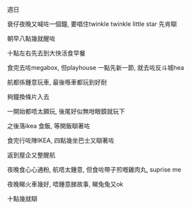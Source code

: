 週日

衰仔夜晚又喊咗一個鐘, 要唱住twinkle twinkle little star 先肯瞓

朝早八點幾就醒咗

十點左右先去到大快活食早餐

食完去咗megabox, 但playhouse 一點先新一節, 就去咗反斗城hea

航都係鍾意玩車, 最後喺車都玩到好耐

夠鐘換條片入去

一開始都唔太願玩, 後尾好似無咁眼鏡就玩下

之後落ikea 食飯, 等開飯瞓著咗

食完行咗陣IKEA, 四點幾坐巴士又瞓著咗

返到屋企又整醒航

夜晚食心心通粉, 航唔太鍾意, 但食咗帶子煎嘅雞肉丸, suprise me

夜晚睇火車幾好, 唔鍾意䏲故事, 睇兔兔又ok

十點幾就瞓
